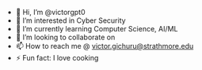 - 👋 Hi, I’m @victorgpt0
- 👀 I’m interested in Cyber Security
- 🌱 I’m currently learning Computer Science, AI/ML
- 💞️ I’m looking to collaborate on 
- 📫 How to reach me @ victor.gichuru@strathmore.edu
- ⚡ Fun fact: I love cooking

<!---
victorgpt0/victorgpt0 is a ✨ special ✨ repository because its `README.md` (this file) appears on your GitHub profile.
You can click the Preview link to take a look at your changes.
--->
